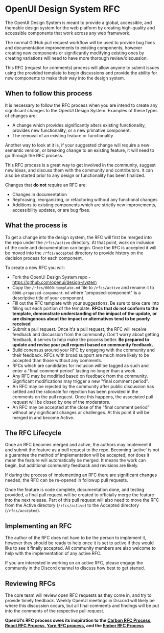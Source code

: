 # OpenUI Design System RFC

The OpenUI Design System is meant to provide a global, accessible, and themable design system for the web platform by creating high-quality and accessible components that work across any web framework.

The normal GitHub pull request workflow will be used to provide bug fixes and documentation improvements to existing components, however creating new components or significantly modifying existing ones by creating variations will need to have more thorough review/discussion.

This RFC (request for comments) process will allow anyone to submit issues using the provided template to begin discussions and provide the ability for new components to make their way into the design system.

## When to follow this process

It is necessary to follow the RFC process when you are intend to create any significant changes to the OpenUI Design System. Examples of these types of changes are:

* A change which provides significantly alters existing functionality, provides new functionality, or a new primative component.
* The removal of an existing feature or functionality

Another way to look at it is, if your suggested change will require a new semantic version, or breaking change to an existing feature, it will need to go through the RFC process.

This RFC process is a great way to get involved in the community, suggest new ideas, and discuss them with the community and contributors. It can also be started prior to any design or functionality has been finalized.

Changes that **do not** require an RFC are:
* Changes in documentation
* Rephrasing, reorganizing, or refactoring without any functional changes
* Additions to existing components which are strictly new improvements, accessibility updates, or are bug fixes.

## What the process is

To get a change into the design system, the RFC will first be merged into the repo under the `/rfcs/active` directory. At that point, work on inclusion of the code and documentation can begin. Once the RFC is accepted it will be moved into the `/rfcs/accepted` directory to provide history on the decision process for each component.

To create a new RFC you will:

* Fork the OpenUI Design System repo - https://github.com/openui/design-system
* Copy the `/rfcs/0000-template.md` file to `/rfcs/active` and rename it to `0000-proposed-component.md` where "proposed-component" is a descriptive title of your component.
* Fill out the RFC template with your suggestions. Be sure to take care into filling out each portion of the template. **RFCs that do not conform to the template, demonstrate understanding of the imipact of the update, or are disingenous about the impact or alternatives tend to be poorly received**
* Submit a pull request. Once it's a pull request, the RFC will receive feedback and discussion from the community. Don't worry about getting feedback, it serves to help make the process better. **Be prepared to update and revise your pull request based on community feedback.**
* Build conensus around your RFC by engaging with the community and their feedback. RFCs with broad support are much more likely to be accepted than those without any comments.
* RFCs which are candidates for inclusion will be tagged as such and enter a "final comment period" lasting no longer than a week.
* Any RFC may be modified based on feedback from the community. Significant modifications may trigger a new "final comment period".
* An RFC may be rejected by the community after public discussion has settled and the rationale for rejection has been provided in the comments on the pull request. Once this happens, the associated pull request will be closed by one of the moderators.
* An RFC may be accepted at the close of the "final comment period" without any significant changes or challenges. At this point it will be merged in and become Active.

## The RFC Lifecycle

Once an RFC becomes merged and active, the authors may implement it and submit the feature as a pull request to the repo. Becoming 'active' is not a guarantee the method of implementation will be accepted, nor does it mean the feature will automatically be merged. It means the work can begin, but additional community feedback and revisions are likely.

If during the process of implementing an RFC there are significant changes needed, the RFC can be re-opened in followup pull requests.

Once the feature is code complete, documentation done, and testing provided, a final pull request will be created to officially merge the feature into the next release. Part of this pull request will also need to move the RFC from the Active directory (`/rfcs/active`) to the Accepted directory (`/rfcs/accepted`).

## Implementing an RFC

The author of the RFC does not have to be the person to implement it, however they should be ready to help once it is set to active if they would like to see it finally accepted. All community members are also welcome to help with the implementation of any active RFC.

If you are interested in working on an active RFC, please engage the communtiy in the Discord channel to discuss how best to get started.

## Reviewing RFCs

The core team will review open RFC requests as they come in, and try to provide timely feedback. Weekly OpenUI meetings in Discord will likely be where this discussion occurs, but all final comments and findings will be put into the comments of the respective pull request.


**OpenUI's RFC process owes its inspiration to the [Carbon RFC Process], [React RFC Process], [Yarn RFC process], and the [Ember RFC Process]**

[Carbon RFC process]: https://github.comcarbon-design-system/rfcs/
[React RFC process]: https://github.com/reactjs/rfcs
[Yarn RFC process]: https://github.com/yarnpkg/rfcs
[Rust RFC process]: https://github.com/rust-lang/rfcs
[Ember RFC process]: https://github.com/emberjs/rfcs